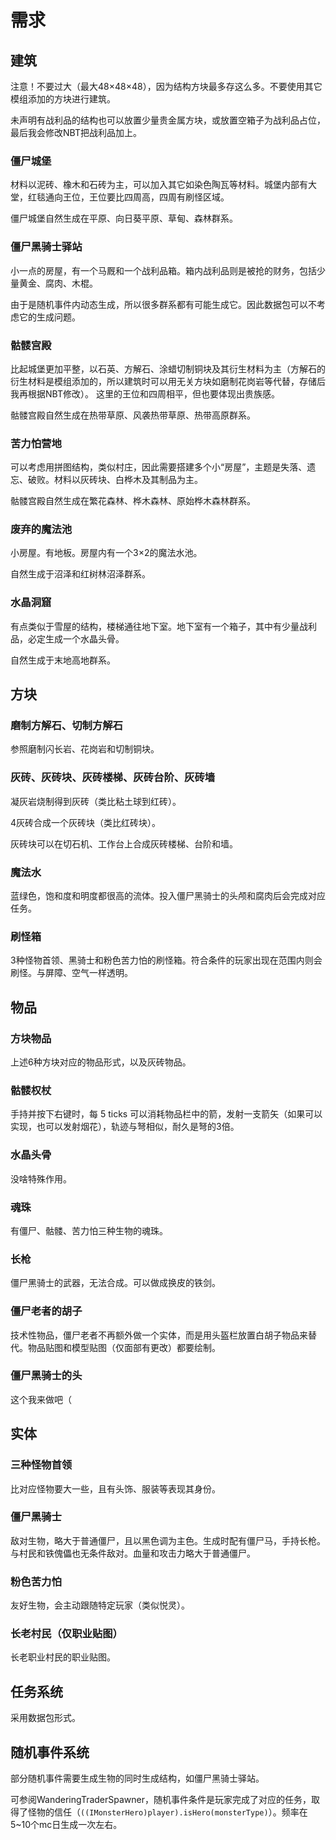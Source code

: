 # 需求

## 建筑

注意！不要过大（最大48×48×48），因为结构方块最多存这么多。不要使用其它模组添加的方块进行建筑。

未声明有战利品的结构也可以放置少量贵金属方块，或放置空箱子为战利品占位，最后我会修改NBT把战利品加上。

### 僵尸城堡

材料以泥砖、橡木和石砖为主，可以加入其它如染色陶瓦等材料。城堡内部有大堂，红毯通向王位，王位要比四周高，四周有刷怪区域。

僵尸城堡自然生成在平原、向日葵平原、草甸、森林群系。

### 僵尸黑骑士驿站

小一点的房屋，有一个马厩和一个战利品箱。箱内战利品则是被抢的财务，包括少量黄金、腐肉、木棍。

由于是随机事件内动态生成，所以很多群系都有可能生成它。因此数据包可以不考虑它的生成问题。

### 骷髅宫殿

比起城堡更加平整，以石英、方解石、涂蜡切制铜块及其衍生材料为主（方解石的衍生材料是模组添加的，所以建筑时可以用无关方块如磨制花岗岩等代替，存储后我再根据NBT修改）。 这里的王位和四周相平，但也要体现出贵族感。

骷髅宫殿自然生成在热带草原、风袭热带草原、热带高原群系。

### 苦力怕营地

可以考虑用拼图结构，类似村庄，因此需要搭建多个小“房屋”，主题是失落、遗忘、破败。材料以灰砖块、白桦木及其制品为主。

骷髅宫殿自然生成在繁花森林、桦木森林、原始桦木森林群系。

### 废弃的魔法池

小房屋。有地板。房屋内有一个3×2的魔法水池。

自然生成于沼泽和红树林沼泽群系。

### 水晶洞窟

有点类似于雪屋的结构，楼梯通往地下室。地下室有一个箱子，其中有少量战利品，必定生成一个水晶头骨。

自然生成于末地高地群系。

## 方块

### 磨制方解石、切制方解石

参照磨制闪长岩、花岗岩和切制铜块。

### 灰砖、灰砖块、灰砖楼梯、灰砖台阶、灰砖墙

凝灰岩烧制得到灰砖（类比粘土球到红砖）。

4灰砖合成一个灰砖块（类比红砖块）。

灰砖块可以在切石机、工作台上合成灰砖楼梯、台阶和墙。

### 魔法水

蓝绿色，饱和度和明度都很高的流体。投入僵尸黑骑士的头颅和腐肉后会完成对应任务。

### 刷怪箱

3种怪物首领、黑骑士和粉色苦力怕的刷怪箱。符合条件的玩家出现在范围内则会刷怪。与屏障、空气一样透明。

## 物品

### 方块物品

上述6种方块对应的物品形式，以及灰砖物品。

### 骷髅权杖

手持并按下右键时，每 5 ticks 可以消耗物品栏中的箭，发射一支箭矢（如果可以实现，也可以发射烟花），轨迹与弩相似，耐久是弩的3倍。

### 水晶头骨

没啥特殊作用。

### 魂珠

有僵尸、骷髅、苦力怕三种生物的魂珠。

### 长枪

僵尸黑骑士的武器，无法合成。可以做成换皮的铁剑。

### 僵尸老者的胡子

技术性物品，僵尸老者不再额外做一个实体，而是用头盔栏放置白胡子物品来替代。物品贴图和模型贴图（仅面部有更改）都要绘制。

### 僵尸黑骑士的头

这个我来做吧（

## 实体

### 三种怪物首领

比对应怪物要大一些，且有头饰、服装等表现其身份。

### 僵尸黑骑士

敌对生物，略大于普通僵尸，且以黑色调为主色。生成时配有僵尸马，手持长枪。与村民和铁傀儡也无条件敌对。血量和攻击力略大于普通僵尸。

### 粉色苦力怕

友好生物，会主动跟随特定玩家（类似悦灵）。

### 长老村民（仅职业贴图）

长老职业村民的职业贴图。

## 任务系统

采用数据包形式。

## 随机事件系统

部分随机事件需要生成生物的同时生成结构，如僵尸黑骑士驿站。

可参阅WanderingTraderSpawner，随机事件条件是玩家完成了对应的任务，取得了怪物的信任（`((IMonsterHero)player).isHero(monsterType)`）。频率在5~10个mc日生成一次左右。